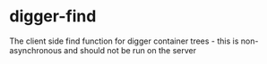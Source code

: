 digger-find
===========

The client side find function for digger container trees - this is non-asynchronous and should not be run on the server
